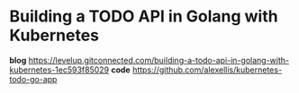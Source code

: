 #  Building a TODO API in Golang with Kubernetes

**blog**
https://levelup.gitconnected.com/building-a-todo-api-in-golang-with-kubernetes-1ec593f85029
**code**
https://github.com/alexellis/kubernetes-todo-go-app


